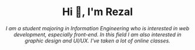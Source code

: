 <h1 align="center">Hi 👋, I'm Rezal</h1>
<h6 align="center">I am a student majoring in Information Engineering who is interested in web development, especially front-end. In this field I am also interested in graphic design and UI/UX. I've taken a lot of online classes.</h6>


<dotlottie-player src="https://lottie.host/a4152ecd-5d75-4c50-95c4-f02a919e41a7/d5DaSMJL6I.json" background="transparent" speed="1" style="width: 300px; height: 300px;" loop autoplay></dotlottie-player>
